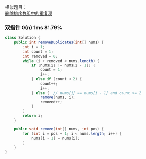 相似题目：  
[删除排序数组中的重复项](https://leetcode-cn.com/problems/remove-duplicates-from-sorted-array/)
### 双指针 O(n) 1ms 81.79%
```java
class Solution {
    public int removeDuplicates(int[] nums) {
        int i = 1;
        int count = 1;
        int removed = 0;
        while (i + removed < nums.length) {
            if (nums[i] != nums[i - 1]) {
                count = 1;
                i++;
            } else if (count < 2) {
                count++;
                i++;
            } else {  // nums[i] == nums[i - 1] and count >= 2
                remove(nums, i);
                removed++;
            } 
        }
        return i;
    }

    public void remove(int[] nums, int pos) {
        for (int i = pos + 1; i < nums.length; i++) {
            nums[i - 1] = nums[i];
        }
    }
}
```

